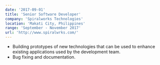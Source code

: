 ```yaml
---
date: '2017-09-01'
title: 'Senior Software Developer'
company: 'Spiralworks Technologies'
location: 'Makati City, Philippines'
range: 'September - November 2017'
url: 'http://www.spiralwrks.com/'
---
```


- Building prototypes of new technologies that can be used to enhance existing applications used by the development team.
- Bug fixing and documentation.
